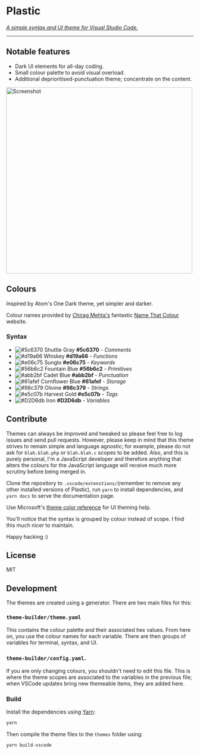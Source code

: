 # Plastic

_[A simple syntax and UI theme for Visual Studio Code.](http://wstone.io/plastic/)_

---

## Notable features

* Dark UI elements for all-day coding.
* Small colour palette to avoid visual overload.
* Additional deprioritised-punctuation theme; concentrate on the content.

<a href="https://raw.githubusercontent.com/will-stone/plastic/master/docs/screenshot-min.png" target="_blank"><img src="https://raw.githubusercontent.com/will-stone/plastic/master/docs/screenshot.png" width="500" alt="Screenshot"></a>

## Colours

Inspired by Atom's One Dark theme, yet simpler and darker.

Colour names provided by [Chirag Mehta's](http://chir.ag/about) fantastic
[Name That Colour](http://chir.ag/projects/name-that-color/) website.

### Syntax

* ![#5c6370](https://placehold.it/15/5c6370/000000?text=+) Shuttle Gray
  **#5c6370** - _Comments_
* ![#d19a66](https://placehold.it/15/d19a66/000000?text=+) Whiskey **#d19a66** -
  _Functions_
* ![#e06c75](https://placehold.it/15/e06c75/000000?text=+) Sunglo **#e06c75** -
  _Keywords_
* ![#56b6c2](https://placehold.it/15/56b6c2/000000?text=+) Fountain Blue
  **#56b6c2** - _Primitives_
* ![#abb2bf](https://placehold.it/15/abb2bf/000000?text=+) Cadet Blue
  **#abb2bf** - _Punctuation_
* ![#61afef](https://placehold.it/15/61afef/000000?text=+) Cornflower Blue
  **#61afef** - _Storage_
* ![#98c379](https://placehold.it/15/98c379/000000?text=+) Olivine **#98c379** -
  _Strings_
* ![#e5c07b](https://placehold.it/15/e5c07b/000000?text=+) Harvest Gold
  **#e5c07b** - _Tags_
* ![#D2D6db](https://placehold.it/15/D2D6db/000000?text=+) Iron **#D2D6db** -
  _Variables_

## Contribute

Themes can always be improved and tweaked so please feel free to log issues and
send pull requests. However, please keep in mind that this theme strives to
remain simple and language agnostic; for example, please do not ask for
`blah.blah.php` or `blah.blah.c` scopes to be added. Also, and this is purely
personal, I'm a JavaScript developer and therefore anything that alters the
colours for the JavaScript language will receive much more scrutiny before being
merged in.

Clone the repository to `.vscode/extenstions/`(remember to remove any other
installed versions of Plastic), run `yarn` to install dependencies, and
`yarn docs` to serve the documentation page.

Use Microsoft's
[theme color reference](https://code.visualstudio.com/docs/getstarted/theme-color-reference)
for UI theming help.

You'll notice that the syntax is grouped by colour instead of scope. I find this
much nicer to maintain.

Happy hacking :)

## License

MIT

## Development

The themes are created using a generator. There are two main files for this:

### `theme-builder/theme.yaml`

This contains the colour palette and their associated hex values. From here on,
you use the colour names for each variable. There are then groups of variables
for terminal, syntax, and UI.

### `theme-builder/config.yaml`.

If you are only changing colours, you shouldn't need to edit this file. This is
where the theme scopes are associated to the variables in the previous file;
when VSCode updates bring new themeable items, they are added here.

### Build

Install the dependencies using [Yarn](https://yarnpkg.com/lang/en/):

```sh
yarn
```

Then compile the theme files to the `themes` folder using:

```sh
yarn build-vscode
```
